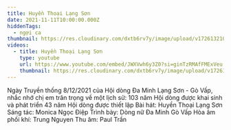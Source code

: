```yaml
---
title: Huyền Thoại Lạng Sơn
date: 2021-11-11T10:00:00.000Z
hiddenTags:
  - ngợi ca
thumbnail: https://res.cloudinary.com/dxtb6rv7y/image/upload/v1726132104/hinh_bia_huyen_thoai_lang_son_njygvs.jpg
videos:
  - title: Huyền Thoại Lạng Sơn
    type: youtube
    url: https://www.youtube.com/embed/JWXVwh6y3Z0?si=ginTzRMAfFMExVeu
    thumbnail: https://res.cloudinary.com/dxtb6rv7y/image/upload/v1726132104/hinh_bia_huyen_thoai_lang_son_njygvs.jpg
---
```

Ngày Truyền thống 8/12/2021 của Hội dòng Đa Minh Lạng Sơn - Gò Vấp,
nhắc nhớ chị em trân trọng về một lịch sử:
103 năm Hội dòng được khai sinh và phát triển
43 năm  Hội dòng được thiết lập
Bài hát: Huyền Thoại Lạng Sơn 
Sáng tác: Monica Ngọc Điệp
Trình bày: Dòng nữ Đa Minh Gò Vấp
Hòa âm phối khí: Trung Nguyen
Thu âm: Paul Trần

